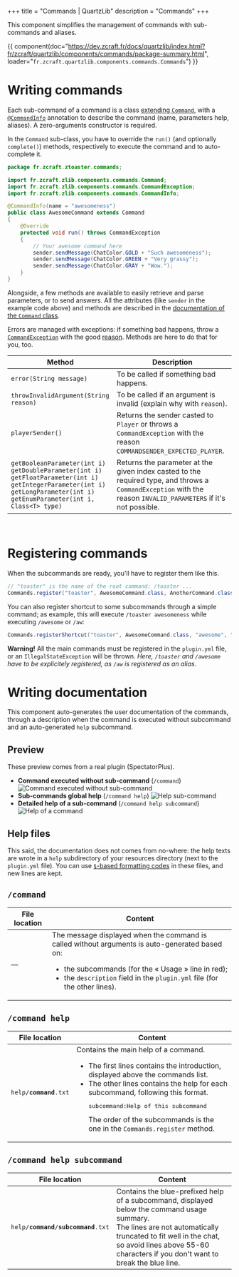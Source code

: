 +++
title = "Commands | QuartzLib"
description = "Commands"
+++

This component simplifies the management of commands with sub-commands and aliases.

{{ component(doc="https://dev.zcraft.fr/docs/quartzlib/index.html?fr/zcraft/quartzlib/components/commands/package-summary.html", loader="<code>fr.zcraft.quartzlib.components.commands.Commands</code>") }}


# Writing commands

Each sub-command of a command is a class [extending `Command`](http://jenkins.carrade.eu/job/zLib/javadoc/index.html?fr/zcraft/zlib/components/commands/Command.html), with a [`@CommandInfo`](http://jenkins.carrade.eu/job/zLib/javadoc/index.html?fr/zcraft/zlib/components/commands/CommandInfo.html) annotation to describe the command (name, parameters help, aliases). A zero-arguments constructor is required.

In the `Command` sub-class, you have to override the `run()` (and optionally `complete()`) methods, respectively to execute the command and to auto-complete it.

```java
package fr.zcraft.ztoaster.commands;

import fr.zcraft.zlib.components.commands.Command;
import fr.zcraft.zlib.components.commands.CommandException;
import fr.zcraft.zlib.components.commands.CommandInfo;

@CommandInfo(name = "awesomeness")
public class AwesomeCommand extends Command
{
    @Override
    protected void run() throws CommandException
    {
        // Your awesome command here
        sender.sendMessage(ChatColor.GOLD + "Such awesomeness");
        sender.sendMessage(ChatColor.GREEN + "Very grassy");
        sender.sendMessage(ChatColor.GRAY + "Wow.");
    }
}
```

Alongside, a few methods are available to easily retrieve and parse parameters, or to send answers. All the attributes (like `sender` in the example code above) and methods are described in the [documentation of the `Command` class](http://jenkins.carrade.eu/job/zLib/javadoc/index.html?fr/zcraft/zlib/components/commands/Command.html).

Errors are managed with exceptions: if something bad happens, throw a [`CommandException`](http://jenkins.carrade.eu/job/zLib/javadoc/index.html?fr/zcraft/zlib/components/commands/CommandException.html) with the good [reason](http://jenkins.carrade.eu/job/zLib/javadoc/index.html?fr/zcraft/zlib/components/commands/CommandException.Reason.html). Methods are here to do that for you, too.

Method|Description
------|------------
`error(String message)`|To be called if something bad happens.
`throwInvalidArgument(String reason)`|To be called if an argument is invalid (explain why with `reason`).
`playerSender()`|Returns the sender casted to `Player` or throws a `CommandException` with the reason `COMMANDSENDER_EXPECTED_PLAYER`.
`getBooleanParameter(int i)`<br />`getDoubleParameter(int i) `<br />`getFloatParameter(int i)`<br />`getIntegerParameter(int i)`<br />`getLongParameter(int i)`<br />`getEnumParameter(int i, Class<T> type)` |Returns the parameter at the given index casted to the required type, and throws a `CommandException` with the reason `INVALID_PARAMETERS` if it's not possible.
 

# Registering commands

When the subcommands are ready, you'll have to register them like this.

```java
// "toaster" is the name of the root command: /toaster ...
Commands.register("toaster", AwesomeCommand.class, AnotherCommand.class);
```

You can also register shortcut to some subcommands through a simple command; as example, this will execute `/toaster awesomeness` while executing `/awesome` or `/aw`:

```java
Commands.registerShortcut("toaster", AwesomeCommand.class, "awesome", "aw");
```

**Warning!** All the main commands must be registered in the `plugin.yml` file, or an `IllegalStateException` will be thrown.
*Here, `/toaster` and `/awesome` have to be explicitely registered, as `/aw` is registered as an alias.*
 
# Writing documentation

This component auto-generates the user documentation of the commands, through a description when the command is executed without subcommand and an auto-generated `help` subcommand.

## Preview

These preview comes from a real plugin (SpectatorPlus).

* **Command executed without sub-command** (`/command`)
  ![Command executed without sub-command](http://raw.carrade.eu/s/1451482016.png)
* **Sub-commands global help** (`/command help`)
  ![Help sub-command](http://raw.carrade.eu/s/1451482267.png)
* **Detailed help of a sub-command** (`/command help subcommand`)
  ![Help of a command](http://raw.carrade.eu/s/1451485163.png)

## Help files

This said, the documentation does not comes from no-where: the help texts are wrote in a `help` subdirectory of your resources directory (next to the `plugin.yml` file). You can use [`§`-based formatting codes](http://minecraft.gamepedia.com/Formatting_codes) in these files, and new lines are kept.

## `/command`

File location|Content
-------------|-------
—|The message displayed when the command is called without arguments is auto-generated based on:<ul><li>the subcommands (for the « Usage » line in red);</li><li>the `description` field in the `plugin.yml` file (for the other lines).</li></ul>

## `/command help`

File location|Content
-------------|-------
<code>help/<strong>command</strong>.txt</code>|Contains the main help of a command.<br /><ul><li>The first lines contains the introduction, displayed above the commands list.</li><li>The other lines contains the help for each subcommand, following this format.<pre>subcommand:Help of this subcommand</pre>The order of the subcommands is the one in the `Commands.register` method.

## `/command help subcommand`

File location|Content
-------------|-------
<code>help/<strong>command</strong>/<strong>subcommand</strong>.txt</code>|Contains the blue-prefixed help of a subcommand, displayed below the command usage summary.<br />The lines are not automatically truncated to fit well in the chat, so avoid lines above 55-60 characters if you don't want to break the blue line.
